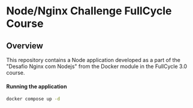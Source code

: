 # Node/Nginx Challenge FullCycle Course

## Overview

This repository contains a Node application developed as a part of the "Desafio Nginx com Nodejs"  from the Docker module in the FullCycle 3.0 course.

#### Running the application

```bash
docker compose up -d
```


